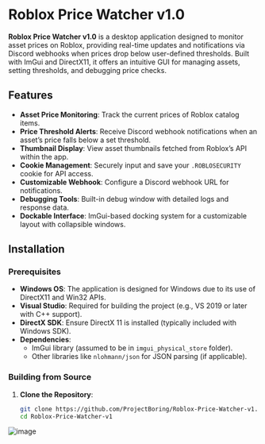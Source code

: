 # Roblox Price Watcher v1.0

**Roblox Price Watcher v1.0** is a desktop application designed to monitor asset prices on Roblox, providing real-time updates and notifications via Discord webhooks when prices drop below user-defined thresholds. Built with ImGui and DirectX11, it offers an intuitive GUI for managing assets, setting thresholds, and debugging price checks.

## Features

- **Asset Price Monitoring**: Track the current prices of Roblox catalog items.
- **Price Threshold Alerts**: Receive Discord webhook notifications when an asset’s price falls below a set threshold.
- **Thumbnail Display**: View asset thumbnails fetched from Roblox’s API within the app.
- **Cookie Management**: Securely input and save your `.ROBLOSECURITY` cookie for API access.
- **Customizable Webhook**: Configure a Discord webhook URL for notifications.
- **Debugging Tools**: Built-in debug window with detailed logs and response data.
- **Dockable Interface**: ImGui-based docking system for a customizable layout with collapsible windows.

## Installation

### Prerequisites
- **Windows OS**: The application is designed for Windows due to its use of DirectX11 and Win32 APIs.
- **Visual Studio**: Required for building the project (e.g., VS 2019 or later with C++ support).
- **DirectX SDK**: Ensure DirectX 11 is installed (typically included with Windows SDK).
- **Dependencies**: 
  - ImGui library (assumed to be in `imgui_physical_store` folder).
  - Other libraries like `nlohmann/json` for JSON parsing (if applicable).

### Building from Source
1. **Clone the Repository**:
   ```bash
   git clone https://github.com/ProjectBoring/Roblox-Price-Watcher-v1.git
   cd Roblox-Price-Watcher-v1


![image](https://github.com/user-attachments/assets/5294fd23-6987-440c-a094-37fd63f5611e)
